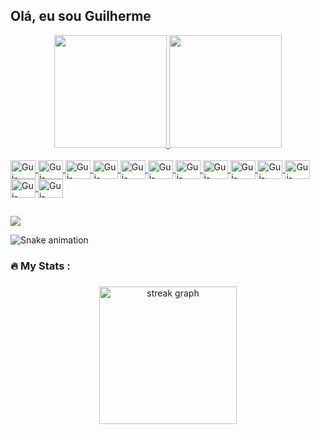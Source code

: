 ## Olá, eu sou Guilherme
<div align="center">
  <a href="https://github.com/gui1535">
  <img height="180em" src="https://github-readme-stats.vercel.app/api?username=gui1535&show_icons=true&theme=dark&include_all_commits=true&count_private=false"/>
  <img height="180em" src="https://github-readme-stats.vercel.app/api/top-langs/?username=gui1535&layout=compact&langs_count=7&theme=dark"/>
</div>
	
<div style="display: inline_block"><br>
  <img align="center" alt="Gui-MySQL" height="30" width="40" src="https://cdn.jsdelivr.net/gh/devicons/devicon@latest/icons/mysql/mysql-original-wordmark.svg">
  <img align="center" alt="Gui-PHP" height="30" width="40" src="https://cdn.jsdelivr.net/gh/devicons/devicon/icons/php/php-original.svg">
  <img align="center" alt="Gui-Python" height="30" width="40" src="https://cdn.jsdelivr.net/gh/devicons/devicon/icons/python/python-original.svg">
  <img align="center" alt="Gui-Javascript" height="30" width="40" src="https://cdn.jsdelivr.net/gh/devicons/devicon/icons/javascript/javascript-plain.svg">
  <img align="center" alt="Gui-Typescript" height="30" width="40" src="https://cdn.jsdelivr.net/gh/devicons/devicon/icons/typescript/typescript-original.svg">
  <img align="center" alt="Gui-HTML" height="30" width="40" src="https://cdn.jsdelivr.net/gh/devicons/devicon/icons/html5/html5-original.svg">
  <img align="center" alt="Gui-CSS" height="30" width="40" src="https://cdn.jsdelivr.net/gh/devicons/devicon/icons/css3/css3-original.svg">
  <img align="center" alt="Gui-Boostrap" height="30" width="40" src="https://cdn.jsdelivr.net/gh/devicons/devicon/icons/bootstrap/bootstrap-original.svg">
  <img align="center" alt="Gui-Ionic" height="30" width="40" src="https://cdn.jsdelivr.net/gh/devicons/devicon/icons/ionic/ionic-original.svg">
  <img align="center" alt="Gui-Flutter" height="30" width="40" src="https://cdn.jsdelivr.net/gh/devicons/devicon/icons/flutter/flutter-original.svg">
  <img align="center" alt="Gui-Angular" height="30" width="40" src="https://cdn.jsdelivr.net/gh/devicons/devicon/icons/angularjs/angularjs-original.svg">
  <img align="center" alt="Gui-Jquery" height="30" width="40" src="https://cdn.jsdelivr.net/gh/devicons/devicon/icons/jquery/jquery-original.svg">
  <img align="center" alt="Gui-Laravel" height="30" width="40" src="https://cdn.jsdelivr.net/gh/devicons/devicon@latest/icons/laravel/laravel-original.svg">
</div>
	
  ##

<div> 
  <a href="https://www.linkedin.com/in/guilhermearaujo1/" target="_blank"><img src="https://img.shields.io/badge/-LinkedIn-%230077B5?style=for-the-badge&logo=linkedin&logoColor=white" target="_blank"></a>
  
  ![Snake animation](https://github.com/gui1535/gui1535/blob/output/github-contribution-grid-snake.svg)
</div>

###

<h3 align="left">🔥   My Stats :</h3>

###

<div align="center">
  <img src="https://streak-stats.demolab.com?user=maurodesouza&locale=en&mode=daily&theme=dark&hide_border=false&border_radius=5&order=3" height="220" alt="streak graph"  />
</div>

###

<!-- 	
  <summary><b>⚡ My best projects</b></summary>
  <br/>
<p align="center">
  <a href="https://github.com/gui1535/FeedBeasy">
    <img width='49%' align="center" src="https://github-readme-stats.vercel.app/api/pin/?username=gui1535&repo=FeedBeasy&theme=react" />
  </a>
  <span>&nbsp;</span>
  <a href="https://github.com/gui1535/FeedBack-app">
    <img width='49%' align="center" src="https://github-readme-stats.vercel.app/api/pin/?username=gui1535&repo=FeedBack-app&theme=react" />
  </a>
  <span>&nbsp;</span
</p> 
  ## 
 
  
  [![Typing SVG](https://readme-typing-svg.herokuapp.com?font=Ubuntu&color=blue&vCenter=true&lines=Gui1535+thanks+for+your+visit!)]() -->
	
